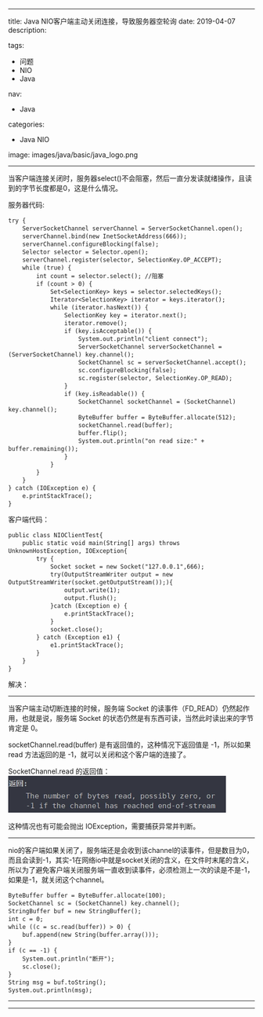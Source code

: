 ----
title: Java NIO客户端主动关闭连接，导致服务器空轮询
date: 2019-04-07
description: 

tags:
- 问题
- NIO
- Java

nav:
- Java

categories:
- Java NIO

image: images/java/basic/java_logo.png

----
当客户端连接关闭时，服务器select()不会阻塞，然后一直分发读就绪操作，且读到的字节长度都是0，这是什么情况。

服务器代码:

    try {
        ServerSocketChannel serverChannel = ServerSocketChannel.open();
        serverChannel.bind(new InetSocketAddress(666));
        serverChannel.configureBlocking(false);
        Selector selector = Selector.open();
        serverChannel.register(selector, SelectionKey.OP_ACCEPT);
        while (true) {
            int count = selector.select(); //阻塞
            if (count > 0) {
                Set<SelectionKey> keys = selector.selectedKeys();
                Iterator<SelectionKey> iterator = keys.iterator();
                while (iterator.hasNext()) {
                    SelectionKey key = iterator.next();
                    iterator.remove();
                    if (key.isAcceptable()) {
                        System.out.println("client connect");
                        ServerSocketChannel serverSocketChannel = (ServerSocketChannel) key.channel();
                        SocketChannel sc = serverSocketChannel.accept();
                        sc.configureBlocking(false);
                        sc.register(selector, SelectionKey.OP_READ);
                    }
                    if (key.isReadable()) {
                        SocketChannel socketChannel = (SocketChannel) key.channel();
                        ByteBuffer buffer = ByteBuffer.allocate(512);
                        socketChannel.read(buffer);
                        buffer.flip();
                        System.out.println("on read size:" + buffer.remaining());
                    }
                }
            }
        }
    } catch (IOException e) {
        e.printStackTrace();
    }

客户端代码：
    
    public class NIOClientTest{
        public static void main(String[] args) throws UnknownHostException, IOException{
            try {
                Socket socket = new Socket("127.0.0.1",666);
                try(OutputStreamWriter output = new OutputStreamWriter(socket.getOutputStream());){
                    output.write(1);
                    output.flush();
                }catch (Exception e) {
                    e.printStackTrace();
                }
                socket.close();
            } catch (Exception e1) {
                e1.printStackTrace();
            }
        }
    }

解决：

---
当客户端主动切断连接的时候，服务端 Socket 的读事件（FD_READ）仍然起作用，也就是说，服务端 Socket 的状态仍然是有东西可读，当然此时读出来的字节肯定是 0。

socketChannel.read(buffer) 是有返回值的，这种情况下返回值是 -1，所以如果 read 方法返回的是 -1，就可以关闭和这个客户端的连接了。

SocketChannel.read 的返回值：
![](./2019-04-07_java_nio_debug/1.png) 

这种情况也有可能会抛出 IOException，需要捕获异常并判断。

---
nio的客户端如果关闭了，服务端还是会收到该channel的读事件，但是数目为0，而且会读到-1，其实-1在网络io中就是socket关闭的含义，在文件时末尾的含义，所以为了避免客户端关闭服务端一直收到读事件，必须检测上一次的读是不是-1，如果是-1，就关闭这个channel。

    ByteBuffer buffer = ByteBuffer.allocate(100);
    SocketChannel sc = (SocketChannel) key.channel();
    StringBuffer buf = new StringBuffer();
    int c = 0;
    while ((c = sc.read(buffer)) > 0) {
        buf.append(new String(buffer.array()));
    }
    if (c == -1) {
        System.out.println("断开");
        sc.close();
    }
    String msg = buf.toString();
    System.out.println(msg);

---
---